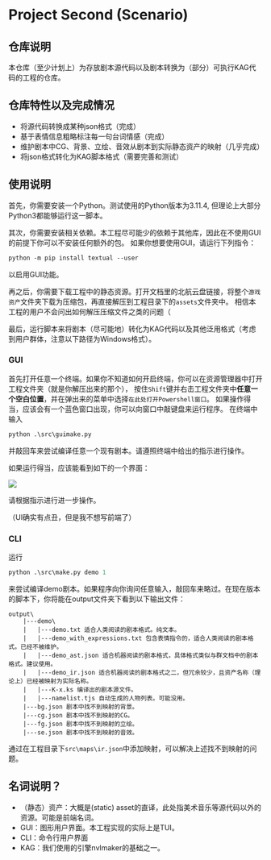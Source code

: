 # Project Second (Scenario)
## 仓库说明
本仓库（至少计划上）为存放剧本源代码以及剧本转换为（部分）可执行KAG代码的工程的仓库。
## 仓库特性以及完成情况
- 将源代码转换成某种json格式（完成）
- 基于表情信息粗略标注每一句台词情感（完成）
- 维护剧本中CG、背景、立绘、音效从剧本到实际静态资产的映射（几乎完成）
- 将json格式转化为KAG脚本格式（需要完善和测试）
## 使用说明
首先，你需要安装一个Python。测试使用的Python版本为3.11.4, 但理论上大部分Python3都能够运行这一脚本。

其次，你需要安装相关依赖。本工程尽可能少的依赖于其他库，因此在不使用GUI的前提下你可以不安装任何额外的包。
如果你想要使用GUI，请运行下列指令：
```ps
python -m pip install textual --user
```
以启用GUI功能。

再之后，你需要下载工程中的静态资源。打开文档里的北航云盘链接，将整个`游戏资产`文件夹下载为压缩包，再直接解压到工程目录下的`assets`文件夹中。
相信本工程的用户不会问出如何解压压缩文件之类的问题（

最后，运行脚本来将剧本（尽可能地）转化为KAG代码以及其他泛用格式（考虑到用户群体，注意以下路径为Windows格式）。

### GUI
首先打开任意一个终端。如果你不知道如何开启终端，你可以在资源管理器中打开工程文件夹（就是你解压出来的那个），
按住`Shift`键并右击工程文件夹中**任意一个空白位置**，并在弹出来的菜单中选择`在此处打开Powershell窗口`。
如果操作得当，应该会有一个蓝色窗口出现，你可以向窗口中敲键盘来运行程序。
在终端中输入
```ps
python .\src\guimake.py
```
并敲回车来尝试编译任意一个现有剧本。请遵照终端中给出的指示进行操作。

如果运行得当，应该能看到如下的一个界面：

![](https://p.inari.site/guest/25-06/13/684c4857dcc42.png)

请根据指示进行进一步操作。

（UI确实有点丑，但是我不想写前端了）
### CLI
运行
```ps
python .\src\make.py demo 1
```
来尝试编译demo剧本。如果程序向你询问任意输入，敲回车来略过。在现在版本的脚本下，你将能在output文件夹下看到以下输出文件：
```
output\
    |---demo\
    |   |---demo.txt 适合人类阅读的剧本格式。纯文本。
    |   |---demo_with_expressions.txt 包含表情指令的，适合人类阅读的剧本格式。已经不被维护。
    |   |---demo_ast.json 适合机器阅读的剧本格式，具体格式类似与群文档中的剧本格式。建议使用。
    |   |---demo_ir.json 适合机器阅读的剧本格式之二，但冗余较少，且资产名称（理论上）已经被映射为实际名称。
    |   |---K-x.ks 编译出的剧本源文件。
    |   |---namelist.tjs 自动生成的人物列表。可能没用。
    |---bg.json 剧本中找不到映射的背景。
    |---cg.json 剧本中找不到映射的CG。
    |---fg.json 剧本中找不到映射的立绘。
    |---se.json 剧本中找不到映射的音效。
```
通过在工程目录下`src\maps\ir.json`中添加映射，可以解决上述找不到映射的问题。

## 名词说明？
- （静态）资产：大概是(static) asset的直译，此处指美术音乐等源代码以外的资源。可能是前端名词。
- GUI：图形用户界面。本工程实现的实际上是TUI。
- CLI：命令行用户界面
- KAG：我们使用的引擎nvlmaker的基础之一。
